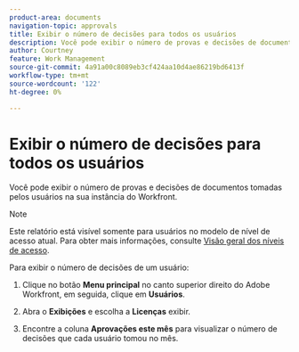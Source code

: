 ```yaml
---
product-area: documents
navigation-topic: approvals
title: Exibir o número de decisões para todos os usuários
description: Você pode exibir o número de provas e decisões de documentos tomadas pelos usuários na sua instância do Workfront.
author: Courtney
feature: Work Management
source-git-commit: 4a91a00c8089eb3cf424aa10d4ae86219bd6413f
workflow-type: tm+mt
source-wordcount: '122'
ht-degree: 0%

---
```



# Exibir o número de decisões para todos os usuários

Você pode exibir o número de provas e decisões de documentos tomadas pelos usuários na sua instância do Workfront.

>[!NOTE]
>
>Este relatório está visível somente para usuários no modelo de nível de acesso atual. Para obter mais informações, consulte [Visão geral dos níveis de acesso](/help/quicksilver/administration-and-setup/add-users/how-access-levels-work/access-level-overview.md).

Para exibir o número de decisões de um usuário:

1. Clique no botão **Menu principal** no canto superior direito do Adobe Workfront, em seguida, clique em **Usuários**.

1. Abra o **Exibições** e escolha a **Licenças** exibir.

1. Encontre a coluna **Aprovações este mês** para visualizar o número de decisões que cada usuário tomou no mês.

